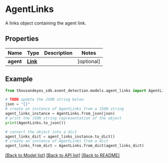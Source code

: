 # AgentLinks

A links object containing the agent link.

## Properties

Name | Type | Description | Notes
------------ | ------------- | ------------- | -------------
**agent** | [**Link**](Link.md) |  | [optional] 

## Example

```python
from thousandeyes_sdk.event_detection.models.agent_links import AgentLinks

# TODO update the JSON string below
json = "{}"
# create an instance of AgentLinks from a JSON string
agent_links_instance = AgentLinks.from_json(json)
# print the JSON string representation of the object
print(AgentLinks.to_json())

# convert the object into a dict
agent_links_dict = agent_links_instance.to_dict()
# create an instance of AgentLinks from a dict
agent_links_from_dict = AgentLinks.from_dict(agent_links_dict)
```
[[Back to Model list]](../README.md#documentation-for-models) [[Back to API list]](../README.md#documentation-for-api-endpoints) [[Back to README]](../README.md)


